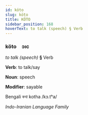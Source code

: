 ```yaml
---
id: köto
slug: köto
title: KÖTO
sidebar_position: 168
hoverText: to talk (speech) § Verb
---
```


### köto&emsp;<span kind="abugida">ɔıc</span>

*to talk (speech)* **§** Verb

**Verb**: to talk/say

**Noun**: speech

**Modifier**: sayable

Bengali কথা kotha /kɔ.tʰa/

*Indo-Iranian Language Family*